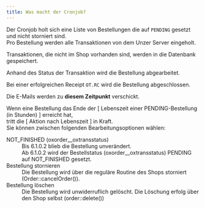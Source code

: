```yaml
---
title: Was macht der Cronjob?
---
```



Der Cronjob holt sich eine Liste von Bestellungen die auf `PENDING` gesetzt und nicht storniert sind.<br> 
Pro Bestellung werden alle Transaktionen von dem Unzer Server eingeholt.

Transaktionen, die nicht im Shop vorhanden sind, werden in die Datenbank gespeichert.

Anhand des Status der Transaktion wird die Bestellung abgearbeitet.

Bei einer erfolgreichen Receipt `OT.RC` wird die Bestellung abgeschlossen.

Die E-Mails werden zu **diesem Zeitpunkt** verschickt.


Wenn eine Bestellung das Ende der [ Lebenszeit einer PENDING-Bestellung (in Stunden) ] erreicht hat,  
tritt die [ Aktion nach Lebenszeit ] in Kraft.  
Sie können zwischen folgenden Bearbeitungsoptionen wählen:
<dl>
<dt>NOT_FINISHED (oxorder__oxtransstatus)</dt>
<dd>Bis 6.1.0.2 blieb die Bestellung unverändert.</dd>
<dd>Ab 6.1.0.2 wird der Bestellstatus (oxorder__oxtransstatus) PENDING auf NOT_FINISHED gesetzt.</dd>
<dt>Bestellung stornieren</dt>
<dd>Die Bestellung wird über die reguläre Routine des Shops storniert (Order::cancelOrder()).</dd>
<dt>Bestellung l&ouml;schen</dt>
<dd>Die Bestellung wird unwiderruflich gelöscht. Die Löschung erfolg über den Shop selbst (order::delete()) </dd>
</dl>
